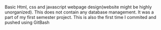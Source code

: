 Basic Html, css and javascript webpage design(website might be highly unorganized).
This does not contain any database management.
It was a part of my first semester project.
This is also the first time I commited and pushed using GitBash
